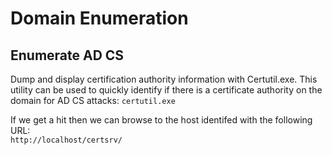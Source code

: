 # Domain Enumeration

## Enumerate AD CS

Dump and display certification authority information with Certutil.exe. This utility can be used to quickly identify if there is a certificate authority on the domain for AD CS attacks:
```certutil.exe```

If we get a hit then we can browse to the host identifed with the following URL: \
```http://localhost/certsrv/```
